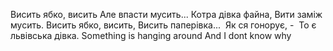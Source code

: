 Висить ябко, висить
Але впасти мусить...
Котра дівка файна,
Вити заміж мусить.
Висить ябко, висить,
Висить паперівка...
 Як ся гонорує, -
 То є львівська дівка.
Something is hanging around
And I dont know why
